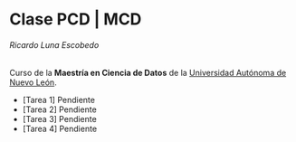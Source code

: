 # Clase PCD | MCD
###### Ricardo Luna Escobedo

Curso de la **Maestría en Ciencia de Datos** de la [Universidad Autónoma de Nuevo León](https://uanl.mx).

- [Tarea 1] Pendiente
- [Tarea 2] Pendiente
- [Tarea 3] Pendiente
- [Tarea 4] Pendiente
